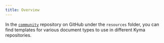```yaml
---
title: Overview
---
```


In the [`community`](../../templates) repository on GitHub under the `resources` folder, you can find templates for various document types to use in different Kyma repositories.
